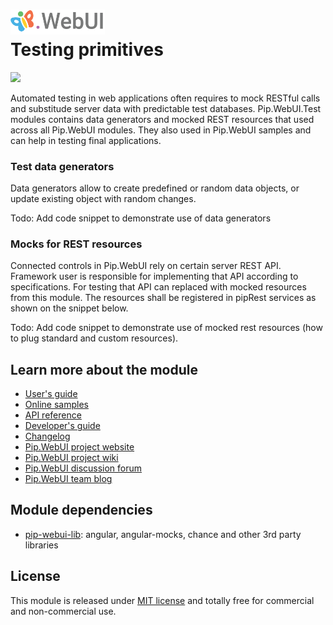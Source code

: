 # <img src="https://github.com/pip-webui/pip-webui/raw/master/doc/Logo.png" alt="Pip.WebUI Logo" style="max-width:30%"> <br/> Testing primitives

![](https://img.shields.io/badge/license-MIT-blue.svg)

Automated testing in web applications often requires to mock RESTful calls and substitude server data
with predictable test databases. Pip.WebUI.Test modules contains data generators and mocked REST resources
that used across all Pip.WebUI modules. They also used in Pip.WebUI samples and can help in testing final applications.

### Test data generators

Data generators allow to create predefined or random data objects, or update existing object with random changes.

Todo: Add code snippet to demonstrate use of data generators

### Mocks for REST resources

Connected controls in Pip.WebUI rely on certain server REST API. Framework user is responsible for implementing that API 
according to specifications. For testing that API can replaced with mocked resources from this module. 
The resources shall be registered in pipRest services as shown on the snippet below.

Todo: Add code snippet to demonstrate use of mocked rest resources (how to plug standard and custom resources).

## Learn more about the module

- [User's guide](https://github.com/pip-webui/pip-webui-test/blob/master/doc/UsersGuide.md)
- [Online samples](http://webui.pipdevs.com/pip-webui-test/index.html)
- [API reference](http://webui-api.pipdevs.com/pip-webui-test/index.html)
- [Developer's guide](https://github.com/pip-webui/pip-webui-test/blob/master/doc/DevelopersGuide.md)
- [Changelog](https://github.com/pip-webui/pip-webui-test/blob/master/CHANGELOG.md)
- [Pip.WebUI project website](http://www.pipwebui.org)
- [Pip.WebUI project wiki](https://github.com/pip-webui/pip-webui/wiki)
- [Pip.WebUI discussion forum](https://groups.google.com/forum/#!forum/pip-webui)
- [Pip.WebUI team blog](https://pip-webui.blogspot.com/)

## <a name="dependencies"></a>Module dependencies

* [pip-webui-lib](https://github.com/pip-webui/pip-webui-lib): angular, angular-mocks, chance and other 3rd party libraries

## <a name="license"></a>License

This module is released under [MIT license](License) and totally free for commercial and non-commercial use.
